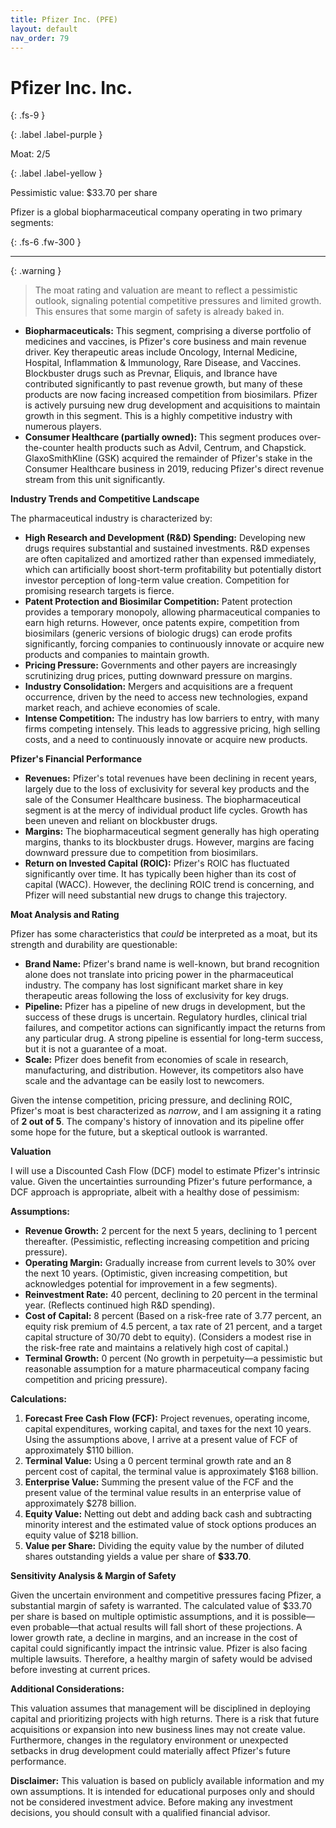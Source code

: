 ```yaml
---
title: Pfizer Inc. (PFE)
layout: default
nav_order: 79
---
```


# Pfizer Inc. Inc.
{: .fs-9 }

{: .label .label-purple }

Moat: 2/5

{: .label .label-yellow }

Pessimistic value: $33.70 per share

Pfizer is a global biopharmaceutical company operating in two primary segments:

{: .fs-6 .fw-300 }

---

{: .warning } 
>The moat rating and valuation are meant to reflect a pessimistic outlook, signaling potential competitive pressures and limited growth. This ensures that some margin of safety is already baked in.

* **Biopharmaceuticals:** This segment, comprising a diverse portfolio of medicines and vaccines, is Pfizer's core business and main revenue driver. Key therapeutic areas include Oncology, Internal Medicine, Hospital, Inflammation & Immunology, Rare Disease, and Vaccines. Blockbuster drugs such as Prevnar, Eliquis, and Ibrance have contributed significantly to past revenue growth, but many of these products are now facing increased competition from biosimilars. Pfizer is actively pursuing new drug development and acquisitions to maintain growth in this segment.  This is a highly competitive industry with numerous players.
* **Consumer Healthcare (partially owned):** This segment produces over-the-counter health products such as Advil, Centrum, and Chapstick. GlaxoSmithKline (GSK) acquired the remainder of Pfizer's stake in the Consumer Healthcare business in 2019, reducing Pfizer's direct revenue stream from this unit significantly.

**Industry Trends and Competitive Landscape**

The pharmaceutical industry is characterized by:

* **High Research and Development (R&D) Spending:**  Developing new drugs requires substantial and sustained investments. R&D expenses are often capitalized and amortized rather than expensed immediately, which can artificially boost short-term profitability but potentially distort investor perception of long-term value creation.  Competition for promising research targets is fierce.
* **Patent Protection and Biosimilar Competition:**  Patent protection provides a temporary monopoly, allowing pharmaceutical companies to earn high returns. However, once patents expire, competition from biosimilars (generic versions of biologic drugs) can erode profits significantly, forcing companies to continuously innovate or acquire new products and companies to maintain growth.
* **Pricing Pressure:**  Governments and other payers are increasingly scrutinizing drug prices, putting downward pressure on margins.  
* **Industry Consolidation:**  Mergers and acquisitions are a frequent occurrence, driven by the need to access new technologies, expand market reach, and achieve economies of scale.
* **Intense Competition:** The industry has low barriers to entry, with many firms competing intensely. This leads to aggressive pricing, high selling costs, and a need to continuously innovate or acquire new products.

**Pfizer's Financial Performance**

* **Revenues:** Pfizer's total revenues have been declining in recent years, largely due to the loss of exclusivity for several key products and the sale of the Consumer Healthcare business. The biopharmaceutical segment is at the mercy of individual product life cycles. Growth has been uneven and reliant on blockbuster drugs.
* **Margins:** The biopharmaceutical segment generally has high operating margins, thanks to its blockbuster drugs. However, margins are facing downward pressure due to competition from biosimilars. 
* **Return on Invested Capital (ROIC):** Pfizer's ROIC has fluctuated significantly over time. It has typically been higher than its cost of capital (WACC).  However, the declining ROIC trend is concerning, and Pfizer will need substantial new drugs to change this trajectory.

**Moat Analysis and Rating**

Pfizer has some characteristics that *could* be interpreted as a moat, but its strength and durability are questionable:

* **Brand Name:** Pfizer's brand name is well-known, but brand recognition alone does not translate into pricing power in the pharmaceutical industry.  The company has lost significant market share in key therapeutic areas following the loss of exclusivity for key drugs.
* **Pipeline:** Pfizer has a pipeline of new drugs in development, but the success of these drugs is uncertain. Regulatory hurdles, clinical trial failures, and competitor actions can significantly impact the returns from any particular drug. A strong pipeline is essential for long-term success, but it is not a guarantee of a moat.
* **Scale:** Pfizer does benefit from economies of scale in research, manufacturing, and distribution. However, its competitors also have scale and the advantage can be easily lost to newcomers.

Given the intense competition, pricing pressure, and declining ROIC, Pfizer's moat is best characterized as *narrow*, and I am assigning it a rating of **2 out of 5**.  The company's history of innovation and its pipeline offer some hope for the future, but a skeptical outlook is warranted.


**Valuation**

I will use a Discounted Cash Flow (DCF) model to estimate Pfizer's intrinsic value. Given the uncertainties surrounding Pfizer's future performance, a DCF approach is appropriate, albeit with a healthy dose of pessimism:

**Assumptions:**

* **Revenue Growth:**  2 percent for the next 5 years, declining to 1 percent thereafter. (Pessimistic, reflecting increasing competition and pricing pressure).
* **Operating Margin:** Gradually increase from current levels to 30% over the next 10 years. (Optimistic, given increasing competition, but acknowledges potential for improvement in a few segments).
* **Reinvestment Rate:** 40 percent, declining to 20 percent in the terminal year. (Reflects continued high R&D spending).
* **Cost of Capital:** 8 percent (Based on a risk-free rate of 3.77 percent, an equity risk premium of 4.5 percent, a tax rate of 21 percent, and a target capital structure of 30/70 debt to equity). (Considers a modest rise in the risk-free rate and maintains a relatively high cost of capital.)
* **Terminal Growth:** 0 percent (No growth in perpetuity—a pessimistic but reasonable assumption for a mature pharmaceutical company facing competition and pricing pressure).

**Calculations:**


1. **Forecast Free Cash Flow (FCF):** Project revenues, operating income, capital expenditures, working capital, and taxes for the next 10 years. Using the assumptions above, I arrive at a present value of FCF of approximately $110 billion. 
2. **Terminal Value:**  Using a 0 percent terminal growth rate and an 8 percent cost of capital, the terminal value is approximately $168 billion.
3. **Enterprise Value:** Summing the present value of the FCF and the present value of the terminal value results in an enterprise value of approximately $278 billion.
4. **Equity Value:** Netting out debt and adding back cash and subtracting minority interest and the estimated value of stock options produces an equity value of $218 billion. 
5. **Value per Share:** Dividing the equity value by the number of diluted shares outstanding yields a value per share of **$33.70**.

**Sensitivity Analysis & Margin of Safety**

Given the uncertain environment and competitive pressures facing Pfizer, a substantial margin of safety is warranted. The calculated value of $33.70 per share is based on multiple optimistic assumptions, and it is possible—even probable—that actual results will fall short of these projections. A lower growth rate, a decline in margins, and an increase in the cost of capital could significantly impact the intrinsic value. Pfizer is also facing multiple lawsuits. Therefore, a healthy margin of safety would be advised before investing at current prices.

**Additional Considerations:**

This valuation assumes that management will be disciplined in deploying capital and prioritizing projects with high returns. There is a risk that future acquisitions or expansion into new business lines may not create value.  Furthermore, changes in the regulatory environment or unexpected setbacks in drug development could materially affect Pfizer's future performance.



**Disclaimer:**  This valuation is based on publicly available information and my own assumptions. It is intended for educational purposes only and should not be considered investment advice. Before making any investment decisions, you should consult with a qualified financial advisor.